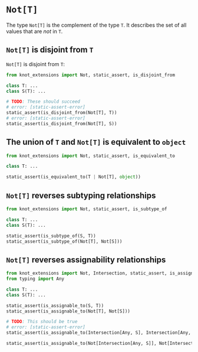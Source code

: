 # `Not[T]`

The type `Not[T]` is the complement of the type `T`. It describes the set of all values that are
*not* in `T`.

## `Not[T]` is disjoint from `T`

`Not[T]` is disjoint from `T`:

```py
from knot_extensions import Not, static_assert, is_disjoint_from

class T: ...
class S(T): ...

# TODO: These should succeed
# error: [static-assert-error]
static_assert(is_disjoint_from(Not[T], T))
# error: [static-assert-error]
static_assert(is_disjoint_from(Not[T], S))
```

## The union of `T` and `Not[T]` is equivalent to `object`

```py
from knot_extensions import Not, static_assert, is_equivalent_to

class T: ...

static_assert(is_equivalent_to(T | Not[T], object))
```

## `Not[T]` reverses subtyping relationships

```py
from knot_extensions import Not, static_assert, is_subtype_of

class T: ...
class S(T): ...

static_assert(is_subtype_of(S, T))
static_assert(is_subtype_of(Not[T], Not[S]))
```

## `Not[T]` reverses assignability relationships

```py
from knot_extensions import Not, Intersection, static_assert, is_assignable_to
from typing import Any

class T: ...
class S(T): ...

static_assert(is_assignable_to(S, T))
static_assert(is_assignable_to(Not[T], Not[S]))

# TODO: This should be true
# error: [static-assert-error]
static_assert(is_assignable_to(Intersection[Any, S], Intersection[Any, T]))

static_assert(is_assignable_to(Not[Intersection[Any, S]], Not[Intersection[Any, T]]))
```
